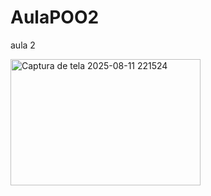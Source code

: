 # AulaPOO2
aula 2


<img width="304" height="202" alt="Captura de tela 2025-08-11 221524" src="https://github.com/user-attachments/assets/affc2d6f-9515-4bab-bd35-716930cf860b" />


